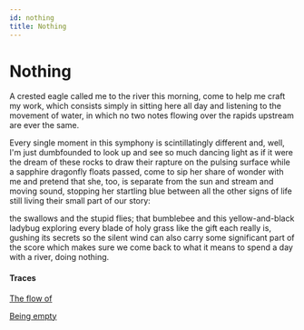 ```yaml
---
id: nothing
title: Nothing
---
```


# Nothing

A crested eagle called me to the river
this morning, come to help me craft
my work, which consists simply
in sitting here all day and listening
to the movement of water, in which
no two notes flowing over 
the rapids upstream are ever the same.

Every single moment in this symphony
is scintillatingly different and, well,
I'm just dumbfounded to look up
and see so much dancing light
as if it were the dream of these rocks
to draw their rapture on the pulsing surface
while a sapphire dragonfly floats passed,
come to sip her share of wonder with me
and pretend that she, too, is
separate from the sun and stream and
moving sound, stopping her startling blue
between all the other signs of life
still living their small part of our story:

the swallows and the stupid flies;
that bumblebee and this yellow-and-black
ladybug exploring every blade of holy grass
like the gift each really is, gushing its secrets
so the silent wind can also carry some
significant part of the score which makes sure
we come back to what it means
to spend a day with a river,
doing nothing.

#### Traces

[The flow of](https://www.youtube.com/watch?v=QUMuDWDVd20 "Alice Coltrane")

[Being empty](https://goldensufi.org/not-knowing-non-being-and-the-power-of-nothingness/)

